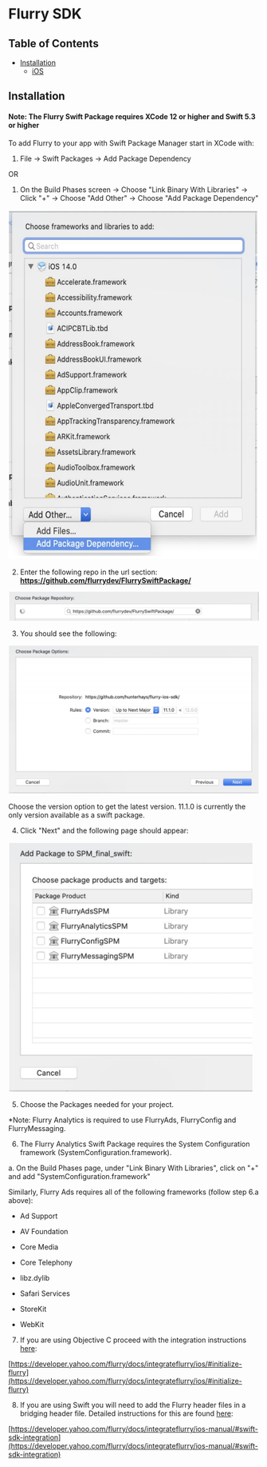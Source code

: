 # Flurry SDK

## Table of Contents

- [Installation](#installation)
  - [iOS](#ios)

## Installation

#### Note: The Flurry Swift Package requires XCode 12 or higher and Swift 5.3 or higher

To add Flurry to your app with Swift Package Manager start in XCode with:

1. File -> Swift Packages -> Add Package Dependency 

OR

1. On the Build Phases screen -> Choose "Link Binary With Libraries" -> Click "+" -> Choose "Add Other" -> Choose "Add Package Dependency"

<img src="SupportingFiles/packageDependency.png" height="700"/>

2. Enter the following repo in the url section: **https://github.com/flurrydev/FlurrySwiftPackage/**

<img src="SupportingFiles/packageRepository.png"/>

3. You should see the following: 

<img src="SupportingFiles/packageOptions.png"/>

Choose the version option to get the latest version. 11.1.0 is currently the only version available as a swift package.

4. Click "Next" and the following page should appear:

<img src="SupportingFiles/swiftPackages.png" height="500"/>

5. Choose the Packages needed for your project. 

  *Note: Flurry Analytics is required to use FlurryAds, FlurryConfig and FlurryMessaging.

6. The Flurry Analytics Swift Package requires the System Configuration framework (SystemConfiguration.framework).

  a. On the Build Phases page, under "Link Binary With Libraries", click on "+" and add "SystemConfiguration.framework"

  Similarly, Flurry Ads requires all of the following frameworks (follow step 6.a above):

  * Ad Support

  * AV Foundation

  * Core Media

  * Core Telephony

  * libz.dylib

  * Safari Services

  * StoreKit

  * WebKit

7. If you are using Objective C proceed with the integration instructions [here](https://developer.yahoo.com/flurry/docs/integrateflurry/ios/#initialize-flurry):

[https://developer.yahoo.com/flurry/docs/integrateflurry/ios/#initialize-flurry](https://developer.yahoo.com/flurry/docs/integrateflurry/ios/#initialize-flurry)

8. If you are using Swift you will need to add the Flurry header files in a bridging header file. Detailed instructions for this are found [here](https://developer.yahoo.com/flurry/docs/integrateflurry/ios-manual/#swift-sdk-integration):

[https://developer.yahoo.com/flurry/docs/integrateflurry/ios-manual/#swift-sdk-integration](https://developer.yahoo.com/flurry/docs/integrateflurry/ios-manual/#swift-sdk-integration)
